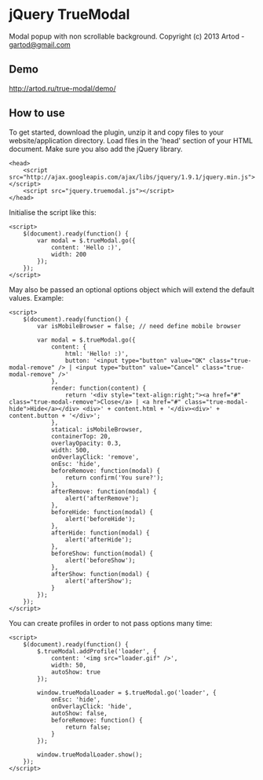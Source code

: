 jQuery TrueModal
========

Modal popup with non scrollable background.
Copyright (c) 2013 Artod - gartod@gmail.com

Demo
----------

http://artod.ru/true-modal/demo/

How to use
----------

To get started, download the plugin, unzip it and copy files to your website/application directory.
Load files in the 'head' section of your HTML document. Make sure you also add the jQuery library.

    <head>
        <script src="http://ajax.googleapis.com/ajax/libs/jquery/1.9.1/jquery.min.js"></script>		
        <script src="jquery.truemodal.js"></script>
    </head>

Initialise the script like this:

    <script>
        $(document).ready(function() {
			var modal = $.trueModal.go({
				content: 'Hello :)',
				width: 200
			});
        });
    </script>

May also be passed an optional options object which will extend the default values. Example:

    <script>
        $(document).ready(function() {
			var isMobileBrowser = false; // need define mobile browser

			var modal = $.trueModal.go({
				content: {
					html: 'Hello! :)',
					button: '<input type="button" value="OK" class="true-modal-remove" /> | <input type="button" value="Cancel" class="true-modal-remove" />'
				},
				render: function(content) {
					return '<div style="text-align:right;"><a href="#" class="true-modal-remove">Close</a> | <a href="#" class="true-modal-hide">Hide</a></div> <div>' + content.html + '</div><div>' + content.button + '</div>';
				},
				statical: isMobileBrowser,
				containerTop: 20,
				overlayOpacity: 0.3,
				width: 500,
				onOverlayClick: 'remove',
				onEsc: 'hide',
				beforeRemove: function(modal) {
					return confirm('You sure?');
				},
				afterRemove: function(modal) {
					alert('afterRemove');
				},
				beforeHide: function(modal) {
					alert('beforeHide');
				},
				afterHide: function(modal) {
					alert('afterHide');
				},
				beforeShow: function(modal) {
					alert('beforeShow');
				},
				afterShow: function(modal) {
					alert('afterShow');
				}
			});
        });
    </script>

You can create profiles in order to not pass options many time:

    <script>
        $(document).ready(function() {
			$.trueModal.addProfile('loader', {
				content: '<img src="loader.gif" />',
				width: 50,
				autoShow: true
			});

			window.trueModalLoader = $.trueModal.go('loader', {
				onEsc: 'hide',
				onOverlayClick: 'hide',
				autoShow: false,
				beforeRemove: function() {
					return false;
				}
			});
	
			window.trueModalLoader.show();
        });
    </script>